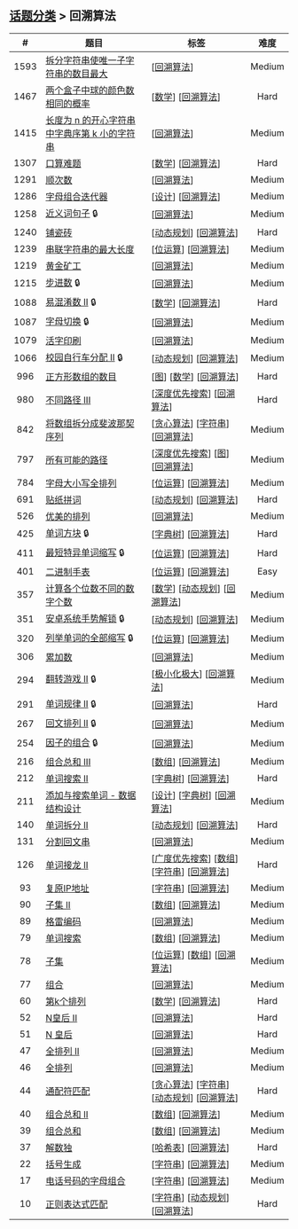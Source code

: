 <!--|This file generated by command(leetcode tag); DO NOT EDIT.            |-->
<!--+----------------------------------------------------------------------+-->
<!--|@author    openset <openset.wang@gmail.com>                           |-->
<!--|@link      https://github.com/openset                                 |-->
<!--|@home      https://github.com/openset/leetcode                        |-->
<!--+----------------------------------------------------------------------+-->

## [话题分类](../README.md) > 回溯算法

| # | 题目 | 标签 | 难度 |
| :-: | - | - | :-: |
| 1593 | [拆分字符串使唯一子字符串的数目最大](../../problems/split-a-string-into-the-max-number-of-unique-substrings) | [[回溯算法](../backtracking/README.md)]  | Medium |
| 1467 | [两个盒子中球的颜色数相同的概率](../../problems/probability-of-a-two-boxes-having-the-same-number-of-distinct-balls) | [[数学](../math/README.md)] [[回溯算法](../backtracking/README.md)]  | Hard |
| 1415 | [长度为 n 的开心字符串中字典序第 k 小的字符串](../../problems/the-k-th-lexicographical-string-of-all-happy-strings-of-length-n) | [[回溯算法](../backtracking/README.md)]  | Medium |
| 1307 | [口算难题](../../problems/verbal-arithmetic-puzzle) | [[数学](../math/README.md)] [[回溯算法](../backtracking/README.md)]  | Hard |
| 1291 | [顺次数](../../problems/sequential-digits) | [[回溯算法](../backtracking/README.md)]  | Medium |
| 1286 | [字母组合迭代器](../../problems/iterator-for-combination) | [[设计](../design/README.md)] [[回溯算法](../backtracking/README.md)]  | Medium |
| 1258 | [近义词句子](../../problems/synonymous-sentences) 🔒 | [[回溯算法](../backtracking/README.md)]  | Medium |
| 1240 | [铺瓷砖](../../problems/tiling-a-rectangle-with-the-fewest-squares) | [[动态规划](../dynamic-programming/README.md)] [[回溯算法](../backtracking/README.md)]  | Hard |
| 1239 | [串联字符串的最大长度](../../problems/maximum-length-of-a-concatenated-string-with-unique-characters) | [[位运算](../bit-manipulation/README.md)] [[回溯算法](../backtracking/README.md)]  | Medium |
| 1219 | [黄金矿工](../../problems/path-with-maximum-gold) | [[回溯算法](../backtracking/README.md)]  | Medium |
| 1215 | [步进数](../../problems/stepping-numbers) 🔒 | [[回溯算法](../backtracking/README.md)]  | Medium |
| 1088 | [易混淆数 II](../../problems/confusing-number-ii) 🔒 | [[数学](../math/README.md)] [[回溯算法](../backtracking/README.md)]  | Hard |
| 1087 | [字母切换](../../problems/brace-expansion) 🔒 | [[回溯算法](../backtracking/README.md)]  | Medium |
| 1079 | [活字印刷](../../problems/letter-tile-possibilities) | [[回溯算法](../backtracking/README.md)]  | Medium |
| 1066 | [校园自行车分配 II](../../problems/campus-bikes-ii) 🔒 | [[动态规划](../dynamic-programming/README.md)] [[回溯算法](../backtracking/README.md)]  | Medium |
| 996 | [正方形数组的数目](../../problems/number-of-squareful-arrays) | [[图](../graph/README.md)] [[数学](../math/README.md)] [[回溯算法](../backtracking/README.md)]  | Hard |
| 980 | [不同路径 III](../../problems/unique-paths-iii) | [[深度优先搜索](../depth-first-search/README.md)] [[回溯算法](../backtracking/README.md)]  | Hard |
| 842 | [将数组拆分成斐波那契序列](../../problems/split-array-into-fibonacci-sequence) | [[贪心算法](../greedy/README.md)] [[字符串](../string/README.md)] [[回溯算法](../backtracking/README.md)]  | Medium |
| 797 | [所有可能的路径](../../problems/all-paths-from-source-to-target) | [[深度优先搜索](../depth-first-search/README.md)] [[图](../graph/README.md)] [[回溯算法](../backtracking/README.md)]  | Medium |
| 784 | [字母大小写全排列](../../problems/letter-case-permutation) | [[位运算](../bit-manipulation/README.md)] [[回溯算法](../backtracking/README.md)]  | Medium |
| 691 | [贴纸拼词](../../problems/stickers-to-spell-word) | [[动态规划](../dynamic-programming/README.md)] [[回溯算法](../backtracking/README.md)]  | Hard |
| 526 | [优美的排列](../../problems/beautiful-arrangement) | [[回溯算法](../backtracking/README.md)]  | Medium |
| 425 | [单词方块](../../problems/word-squares) 🔒 | [[字典树](../trie/README.md)] [[回溯算法](../backtracking/README.md)]  | Hard |
| 411 | [最短特异单词缩写](../../problems/minimum-unique-word-abbreviation) 🔒 | [[位运算](../bit-manipulation/README.md)] [[回溯算法](../backtracking/README.md)]  | Hard |
| 401 | [二进制手表](../../problems/binary-watch) | [[位运算](../bit-manipulation/README.md)] [[回溯算法](../backtracking/README.md)]  | Easy |
| 357 | [计算各个位数不同的数字个数](../../problems/count-numbers-with-unique-digits) | [[数学](../math/README.md)] [[动态规划](../dynamic-programming/README.md)] [[回溯算法](../backtracking/README.md)]  | Medium |
| 351 | [安卓系统手势解锁](../../problems/android-unlock-patterns) 🔒 | [[动态规划](../dynamic-programming/README.md)] [[回溯算法](../backtracking/README.md)]  | Medium |
| 320 | [列举单词的全部缩写](../../problems/generalized-abbreviation) 🔒 | [[位运算](../bit-manipulation/README.md)] [[回溯算法](../backtracking/README.md)]  | Medium |
| 306 | [累加数](../../problems/additive-number) | [[回溯算法](../backtracking/README.md)]  | Medium |
| 294 | [翻转游戏 II](../../problems/flip-game-ii) 🔒 | [[极小化极大](../minimax/README.md)] [[回溯算法](../backtracking/README.md)]  | Medium |
| 291 | [单词规律 II](../../problems/word-pattern-ii) 🔒 | [[回溯算法](../backtracking/README.md)]  | Hard |
| 267 | [回文排列 II](../../problems/palindrome-permutation-ii) 🔒 | [[回溯算法](../backtracking/README.md)]  | Medium |
| 254 | [因子的组合](../../problems/factor-combinations) 🔒 | [[回溯算法](../backtracking/README.md)]  | Medium |
| 216 | [组合总和 III](../../problems/combination-sum-iii) | [[数组](../array/README.md)] [[回溯算法](../backtracking/README.md)]  | Medium |
| 212 | [单词搜索 II](../../problems/word-search-ii) | [[字典树](../trie/README.md)] [[回溯算法](../backtracking/README.md)]  | Hard |
| 211 | [添加与搜索单词 - 数据结构设计](../../problems/design-add-and-search-words-data-structure) | [[设计](../design/README.md)] [[字典树](../trie/README.md)] [[回溯算法](../backtracking/README.md)]  | Medium |
| 140 | [单词拆分 II](../../problems/word-break-ii) | [[动态规划](../dynamic-programming/README.md)] [[回溯算法](../backtracking/README.md)]  | Hard |
| 131 | [分割回文串](../../problems/palindrome-partitioning) | [[回溯算法](../backtracking/README.md)]  | Medium |
| 126 | [单词接龙 II](../../problems/word-ladder-ii) | [[广度优先搜索](../breadth-first-search/README.md)] [[数组](../array/README.md)] [[字符串](../string/README.md)] [[回溯算法](../backtracking/README.md)]  | Hard |
| 93 | [复原IP地址](../../problems/restore-ip-addresses) | [[字符串](../string/README.md)] [[回溯算法](../backtracking/README.md)]  | Medium |
| 90 | [子集 II](../../problems/subsets-ii) | [[数组](../array/README.md)] [[回溯算法](../backtracking/README.md)]  | Medium |
| 89 | [格雷编码](../../problems/gray-code) | [[回溯算法](../backtracking/README.md)]  | Medium |
| 79 | [单词搜索](../../problems/word-search) | [[数组](../array/README.md)] [[回溯算法](../backtracking/README.md)]  | Medium |
| 78 | [子集](../../problems/subsets) | [[位运算](../bit-manipulation/README.md)] [[数组](../array/README.md)] [[回溯算法](../backtracking/README.md)]  | Medium |
| 77 | [组合](../../problems/combinations) | [[回溯算法](../backtracking/README.md)]  | Medium |
| 60 | [第k个排列](../../problems/permutation-sequence) | [[数学](../math/README.md)] [[回溯算法](../backtracking/README.md)]  | Hard |
| 52 | [N皇后 II](../../problems/n-queens-ii) | [[回溯算法](../backtracking/README.md)]  | Hard |
| 51 | [N 皇后](../../problems/n-queens) | [[回溯算法](../backtracking/README.md)]  | Hard |
| 47 | [全排列 II](../../problems/permutations-ii) | [[回溯算法](../backtracking/README.md)]  | Medium |
| 46 | [全排列](../../problems/permutations) | [[回溯算法](../backtracking/README.md)]  | Medium |
| 44 | [通配符匹配](../../problems/wildcard-matching) | [[贪心算法](../greedy/README.md)] [[字符串](../string/README.md)] [[动态规划](../dynamic-programming/README.md)] [[回溯算法](../backtracking/README.md)]  | Hard |
| 40 | [组合总和 II](../../problems/combination-sum-ii) | [[数组](../array/README.md)] [[回溯算法](../backtracking/README.md)]  | Medium |
| 39 | [组合总和](../../problems/combination-sum) | [[数组](../array/README.md)] [[回溯算法](../backtracking/README.md)]  | Medium |
| 37 | [解数独](../../problems/sudoku-solver) | [[哈希表](../hash-table/README.md)] [[回溯算法](../backtracking/README.md)]  | Hard |
| 22 | [括号生成](../../problems/generate-parentheses) | [[字符串](../string/README.md)] [[回溯算法](../backtracking/README.md)]  | Medium |
| 17 | [电话号码的字母组合](../../problems/letter-combinations-of-a-phone-number) | [[字符串](../string/README.md)] [[回溯算法](../backtracking/README.md)]  | Medium |
| 10 | [正则表达式匹配](../../problems/regular-expression-matching) | [[字符串](../string/README.md)] [[动态规划](../dynamic-programming/README.md)] [[回溯算法](../backtracking/README.md)]  | Hard |
